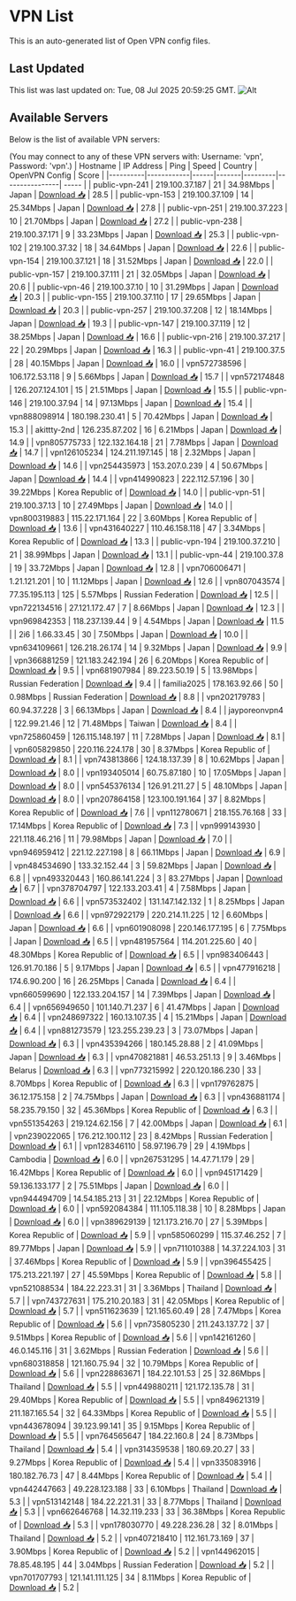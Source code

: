 # VPN List

This is an auto-generated list of Open VPN config files.

## Last Updated

This list was last updated on: Tue, 08 Jul 2025 20:59:25 GMT.
![Alt](https://repobeats.axiom.co/api/embed/186b98318ef1479477931607c1ad7d823f12451f.svg "Repobeats analytics image")

## Available Servers

Below is the list of available VPN servers:

(You may connect to any of these VPN servers with: Username: 'vpn', Password: 'vpn'.)
| Hostname | IP Address | Ping | Speed | Country | OpenVPN Config | Score |
|----------|------------|------|-------|---------|----------------| ----- |
| public-vpn-241 | 219.100.37.187 | 21 | 34.98Mbps | Japan | [Download 📥](./configs/server_0_JP.ovpn) | 28.5 |
| public-vpn-153 | 219.100.37.109 | 14 | 25.34Mbps | Japan | [Download 📥](./configs/server_1_JP.ovpn) | 27.8 |
| public-vpn-251 | 219.100.37.223 | 10 | 21.70Mbps | Japan | [Download 📥](./configs/server_2_JP.ovpn) | 27.2 |
| public-vpn-238 | 219.100.37.171 | 9 | 33.23Mbps | Japan | [Download 📥](./configs/server_3_JP.ovpn) | 25.3 |
| public-vpn-102 | 219.100.37.32 | 18 | 34.64Mbps | Japan | [Download 📥](./configs/server_4_JP.ovpn) | 22.6 |
| public-vpn-154 | 219.100.37.121 | 18 | 31.52Mbps | Japan | [Download 📥](./configs/server_5_JP.ovpn) | 22.0 |
| public-vpn-157 | 219.100.37.111 | 21 | 32.05Mbps | Japan | [Download 📥](./configs/server_6_JP.ovpn) | 20.6 |
| public-vpn-46 | 219.100.37.10 | 10 | 31.29Mbps | Japan | [Download 📥](./configs/server_7_JP.ovpn) | 20.3 |
| public-vpn-155 | 219.100.37.110 | 17 | 29.65Mbps | Japan | [Download 📥](./configs/server_8_JP.ovpn) | 20.3 |
| public-vpn-257 | 219.100.37.208 | 12 | 18.14Mbps | Japan | [Download 📥](./configs/server_9_JP.ovpn) | 19.3 |
| public-vpn-147 | 219.100.37.119 | 12 | 38.25Mbps | Japan | [Download 📥](./configs/server_10_JP.ovpn) | 16.6 |
| public-vpn-216 | 219.100.37.217 | 22 | 20.29Mbps | Japan | [Download 📥](./configs/server_11_JP.ovpn) | 16.3 |
| public-vpn-41 | 219.100.37.5 | 28 | 40.15Mbps | Japan | [Download 📥](./configs/server_12_JP.ovpn) | 16.0 |
| vpn572738596 | 106.172.53.118 | 9 | 5.66Mbps | Japan | [Download 📥](./configs/server_13_JP.ovpn) | 15.7 |
| vpn572174848 | 126.207.124.101 | 15 | 21.51Mbps | Japan | [Download 📥](./configs/server_14_JP.ovpn) | 15.5 |
| public-vpn-146 | 219.100.37.94 | 14 | 97.13Mbps | Japan | [Download 📥](./configs/server_15_JP.ovpn) | 15.4 |
| vpn888098914 | 180.198.230.41 | 5 | 70.42Mbps | Japan | [Download 📥](./configs/server_16_JP.ovpn) | 15.3 |
| akittty-2nd | 126.235.87.202 | 16 | 6.21Mbps | Japan | [Download 📥](./configs/server_17_JP.ovpn) | 14.9 |
| vpn805775733 | 122.132.164.18 | 21 | 7.78Mbps | Japan | [Download 📥](./configs/server_18_JP.ovpn) | 14.7 |
| vpn126105234 | 124.211.197.145 | 18 | 2.32Mbps | Japan | [Download 📥](./configs/server_19_JP.ovpn) | 14.6 |
| vpn254435973 | 153.207.0.239 | 4 | 50.67Mbps | Japan | [Download 📥](./configs/server_20_JP.ovpn) | 14.4 |
| vpn414990823 | 222.112.57.196 | 30 | 39.22Mbps | Korea Republic of | [Download 📥](./configs/server_21_KR.ovpn) | 14.0 |
| public-vpn-51 | 219.100.37.13 | 10 | 27.49Mbps | Japan | [Download 📥](./configs/server_22_JP.ovpn) | 14.0 |
| vpn800319883 | 115.22.171.164 | 22 | 3.60Mbps | Korea Republic of | [Download 📥](./configs/server_23_KR.ovpn) | 13.6 |
| vpn431640227 | 110.46.158.118 | 47 | 3.34Mbps | Korea Republic of | [Download 📥](./configs/server_24_KR.ovpn) | 13.3 |
| public-vpn-194 | 219.100.37.210 | 21 | 38.99Mbps | Japan | [Download 📥](./configs/server_25_JP.ovpn) | 13.1 |
| public-vpn-44 | 219.100.37.8 | 19 | 33.72Mbps | Japan | [Download 📥](./configs/server_26_JP.ovpn) | 12.8 |
| vpn706006471 | 1.21.121.201 | 10 | 11.12Mbps | Japan | [Download 📥](./configs/server_27_JP.ovpn) | 12.6 |
| vpn807043574 | 77.35.195.113 | 125 | 5.57Mbps | Russian Federation | [Download 📥](./configs/server_28_RU.ovpn) | 12.5 |
| vpn722134516 | 27.121.172.47 | 7 | 8.66Mbps | Japan | [Download 📥](./configs/server_29_JP.ovpn) | 12.3 |
| vpn969842353 | 118.237.139.44 | 9 | 4.54Mbps | Japan | [Download 📥](./configs/server_30_JP.ovpn) | 11.5 |
| 2i6 | 1.66.33.45 | 30 | 7.50Mbps | Japan | [Download 📥](./configs/server_31_JP.ovpn) | 10.0 |
| vpn634109661 | 126.218.26.174 | 14 | 9.32Mbps | Japan | [Download 📥](./configs/server_32_JP.ovpn) | 9.9 |
| vpn366881259 | 121.183.242.194 | 26 | 6.20Mbps | Korea Republic of | [Download 📥](./configs/server_33_KR.ovpn) | 9.5 |
| vpn681907984 | 89.223.50.19 | 5 | 13.98Mbps | Russian Federation | [Download 📥](./configs/server_34_RU.ovpn) | 9.4 |
| familia2025 | 178.163.92.66 | 50 | 0.98Mbps | Russian Federation | [Download 📥](./configs/server_35_RU.ovpn) | 8.8 |
| vpn202179783 | 60.94.37.228 | 3 | 66.13Mbps | Japan | [Download 📥](./configs/server_36_JP.ovpn) | 8.4 |
| jayporeonvpn4 | 122.99.21.46 | 12 | 71.48Mbps | Taiwan | [Download 📥](./configs/server_37_TW.ovpn) | 8.4 |
| vpn725860459 | 126.115.148.197 | 11 | 7.28Mbps | Japan | [Download 📥](./configs/server_38_JP.ovpn) | 8.1 |
| vpn605829850 | 220.116.224.178 | 30 | 8.37Mbps | Korea Republic of | [Download 📥](./configs/server_39_KR.ovpn) | 8.1 |
| vpn743813866 | 124.18.137.39 | 8 | 10.62Mbps | Japan | [Download 📥](./configs/server_40_JP.ovpn) | 8.0 |
| vpn193405014 | 60.75.87.180 | 10 | 17.05Mbps | Japan | [Download 📥](./configs/server_41_JP.ovpn) | 8.0 |
| vpn545376134 | 126.91.211.27 | 5 | 48.10Mbps | Japan | [Download 📥](./configs/server_42_JP.ovpn) | 8.0 |
| vpn207864158 | 123.100.191.164 | 37 | 8.82Mbps | Korea Republic of | [Download 📥](./configs/server_43_KR.ovpn) | 7.6 |
| vpn112780671 | 218.155.76.168 | 33 | 17.14Mbps | Korea Republic of | [Download 📥](./configs/server_44_KR.ovpn) | 7.3 |
| vpn999143930 | 221.118.46.216 | 11 | 79.98Mbps | Japan | [Download 📥](./configs/server_45_JP.ovpn) | 7.0 |
| vpn946959412 | 221.12.227.198 | 8 | 66.11Mbps | Japan | [Download 📥](./configs/server_46_JP.ovpn) | 6.9 |
| vpn484534690 | 133.32.152.44 | 3 | 59.82Mbps | Japan | [Download 📥](./configs/server_47_JP.ovpn) | 6.8 |
| vpn493320443 | 160.86.141.224 | 3 | 83.27Mbps | Japan | [Download 📥](./configs/server_48_JP.ovpn) | 6.7 |
| vpn378704797 | 122.133.203.41 | 4 | 7.58Mbps | Japan | [Download 📥](./configs/server_49_JP.ovpn) | 6.6 |
| vpn573532402 | 131.147.142.132 | 1 | 8.25Mbps | Japan | [Download 📥](./configs/server_50_JP.ovpn) | 6.6 |
| vpn972922179 | 220.214.11.225 | 12 | 6.60Mbps | Japan | [Download 📥](./configs/server_51_JP.ovpn) | 6.6 |
| vpn601908098 | 220.146.177.195 | 6 | 7.75Mbps | Japan | [Download 📥](./configs/server_52_JP.ovpn) | 6.5 |
| vpn481957564 | 114.201.225.60 | 40 | 48.30Mbps | Korea Republic of | [Download 📥](./configs/server_53_KR.ovpn) | 6.5 |
| vpn983406443 | 126.91.70.186 | 5 | 9.17Mbps | Japan | [Download 📥](./configs/server_54_JP.ovpn) | 6.5 |
| vpn477916218 | 174.6.90.200 | 16 | 26.25Mbps | Canada | [Download 📥](./configs/server_55_CA.ovpn) | 6.4 |
| vpn660599690 | 122.133.204.157 | 14 | 7.39Mbps | Japan | [Download 📥](./configs/server_56_JP.ovpn) | 6.4 |
| vpn656949650 | 101.140.71.237 | 6 | 41.47Mbps | Japan | [Download 📥](./configs/server_57_JP.ovpn) | 6.4 |
| vpn248697322 | 160.13.107.35 | 4 | 15.21Mbps | Japan | [Download 📥](./configs/server_58_JP.ovpn) | 6.4 |
| vpn881273579 | 123.255.239.23 | 3 | 73.07Mbps | Japan | [Download 📥](./configs/server_59_JP.ovpn) | 6.3 |
| vpn435394266 | 180.145.28.88 | 2 | 41.09Mbps | Japan | [Download 📥](./configs/server_60_JP.ovpn) | 6.3 |
| vpn470821881 | 46.53.251.13 | 9 | 3.46Mbps | Belarus | [Download 📥](./configs/server_61_BY.ovpn) | 6.3 |
| vpn773215992 | 220.120.186.230 | 33 | 8.70Mbps | Korea Republic of | [Download 📥](./configs/server_62_KR.ovpn) | 6.3 |
| vpn179762875 | 36.12.175.158 | 2 | 74.75Mbps | Japan | [Download 📥](./configs/server_63_JP.ovpn) | 6.3 |
| vpn436881174 | 58.235.79.150 | 32 | 45.36Mbps | Korea Republic of | [Download 📥](./configs/server_64_KR.ovpn) | 6.3 |
| vpn551354263 | 219.124.62.156 | 7 | 42.00Mbps | Japan | [Download 📥](./configs/server_65_JP.ovpn) | 6.1 |
| vpn239022065 | 176.212.100.112 | 23 | 8.42Mbps | Russian Federation | [Download 📥](./configs/server_66_RU.ovpn) | 6.1 |
| vpn128346110 | 58.97.196.79 | 29 | 4.19Mbps | Cambodia | [Download 📥](./configs/server_67_KH.ovpn) | 6.0 |
| vpn267531295 | 14.47.71.179 | 29 | 16.42Mbps | Korea Republic of | [Download 📥](./configs/server_68_KR.ovpn) | 6.0 |
| vpn945171429 | 59.136.133.177 | 2 | 75.51Mbps | Japan | [Download 📥](./configs/server_69_JP.ovpn) | 6.0 |
| vpn944494709 | 14.54.185.213 | 31 | 22.12Mbps | Korea Republic of | [Download 📥](./configs/server_70_KR.ovpn) | 6.0 |
| vpn592084384 | 111.105.118.38 | 10 | 8.28Mbps | Japan | [Download 📥](./configs/server_71_JP.ovpn) | 6.0 |
| vpn389629139 | 121.173.216.70 | 27 | 5.39Mbps | Korea Republic of | [Download 📥](./configs/server_72_KR.ovpn) | 5.9 |
| vpn585060299 | 115.37.46.252 | 7 | 89.77Mbps | Japan | [Download 📥](./configs/server_73_JP.ovpn) | 5.9 |
| vpn711010388 | 14.37.224.103 | 31 | 37.46Mbps | Korea Republic of | [Download 📥](./configs/server_74_KR.ovpn) | 5.9 |
| vpn396455425 | 175.213.221.197 | 27 | 45.59Mbps | Korea Republic of | [Download 📥](./configs/server_75_KR.ovpn) | 5.8 |
| vpn521088534 | 184.22.223.31 | 31 | 3.36Mbps | Thailand | [Download 📥](./configs/server_76_TH.ovpn) | 5.7 |
| vpn743727631 | 175.210.20.183 | 31 | 42.05Mbps | Korea Republic of | [Download 📥](./configs/server_77_KR.ovpn) | 5.7 |
| vpn511623639 | 121.165.60.49 | 28 | 7.47Mbps | Korea Republic of | [Download 📥](./configs/server_78_KR.ovpn) | 5.6 |
| vpn735805230 | 211.243.137.72 | 37 | 9.51Mbps | Korea Republic of | [Download 📥](./configs/server_79_KR.ovpn) | 5.6 |
| vpn142161260 | 46.0.145.116 | 31 | 3.62Mbps | Russian Federation | [Download 📥](./configs/server_80_RU.ovpn) | 5.6 |
| vpn680318858 | 121.160.75.94 | 32 | 10.79Mbps | Korea Republic of | [Download 📥](./configs/server_81_KR.ovpn) | 5.6 |
| vpn228863671 | 184.22.101.53 | 25 | 32.86Mbps | Thailand | [Download 📥](./configs/server_82_TH.ovpn) | 5.5 |
| vpn449880211 | 121.172.135.78 | 31 | 29.40Mbps | Korea Republic of | [Download 📥](./configs/server_83_KR.ovpn) | 5.5 |
| vpn849621319 | 211.187.165.54 | 32 | 64.33Mbps | Korea Republic of | [Download 📥](./configs/server_84_KR.ovpn) | 5.5 |
| vpn443678094 | 39.123.99.141 | 35 | 9.15Mbps | Korea Republic of | [Download 📥](./configs/server_85_KR.ovpn) | 5.5 |
| vpn764565647 | 184.22.160.8 | 24 | 8.73Mbps | Thailand | [Download 📥](./configs/server_86_TH.ovpn) | 5.4 |
| vpn314359538 | 180.69.20.27 | 33 | 9.27Mbps | Korea Republic of | [Download 📥](./configs/server_87_KR.ovpn) | 5.4 |
| vpn335083916 | 180.182.76.73 | 47 | 8.44Mbps | Korea Republic of | [Download 📥](./configs/server_88_KR.ovpn) | 5.4 |
| vpn442447663 | 49.228.123.188 | 33 | 6.10Mbps | Thailand | [Download 📥](./configs/server_89_TH.ovpn) | 5.3 |
| vpn513142148 | 184.22.221.31 | 33 | 8.77Mbps | Thailand | [Download 📥](./configs/server_90_TH.ovpn) | 5.3 |
| vpn662646768 | 14.32.119.233 | 33 | 36.38Mbps | Korea Republic of | [Download 📥](./configs/server_91_KR.ovpn) | 5.3 |
| vpn178030770 | 49.228.236.28 | 32 | 8.01Mbps | Thailand | [Download 📥](./configs/server_92_TH.ovpn) | 5.2 |
| vpn407218410 | 112.161.73.169 | 37 | 3.90Mbps | Korea Republic of | [Download 📥](./configs/server_93_KR.ovpn) | 5.2 |
| vpn144962015 | 78.85.48.195 | 44 | 3.04Mbps | Russian Federation | [Download 📥](./configs/server_94_RU.ovpn) | 5.2 |
| vpn701707793 | 121.141.111.125 | 34 | 8.11Mbps | Korea Republic of | [Download 📥](./configs/server_95_KR.ovpn) | 5.2 |
